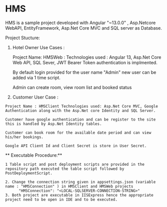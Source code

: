 # HMS
HMS is a sample project developed with Angular "~13.0.0" , Asp.Netcore WebAPI, EntityFramework, Asp.Net Core MVC and SQL server as Database.

Project Stucture:

1. Hotel Owner Use Cases :

    Project Name: HMSWeb : Technologies used : Angular 13, Asp.Net Core Web API, SQL Sever, JWT Bearer Token authentication is implmented.
  
    By default login provided for the user name "Admin" new user can be added via 1 time script.
  
    Admin can create room, view room list and booked status
  
  
  2. Customer User Case : 
  
    Project Name : HMSClient Technologies used: Asp.Net Core MVC, Google Authentication along with the Asp.Net core Identity and SQL Server.
    
    Customer have google authentication and can be register to the site this is handled by Asp.Net Identity tables.
    
    Customer can book room for the available date period and can view his/her bookings.
    
    Google API Client Id and Client Secret is store in User Secret.
    
    
   ** Executable Procedure:**
    
    1 Table script and post deployment scripts are provided in the repository path executed the table script followed by PostDeploymentScript.
    
    2. Change the connection string given in appsettings.json (variable name : "HMSConnection" ) in HMSClient and HMSWeb projects
          "HMSConnection": "<LOCAL-SQLSERVER-CONNECTION-STRING>"
    3. Both project are executable in IISExpress hence the appropriate project need to be open in IDE and to be executed.
    
    
